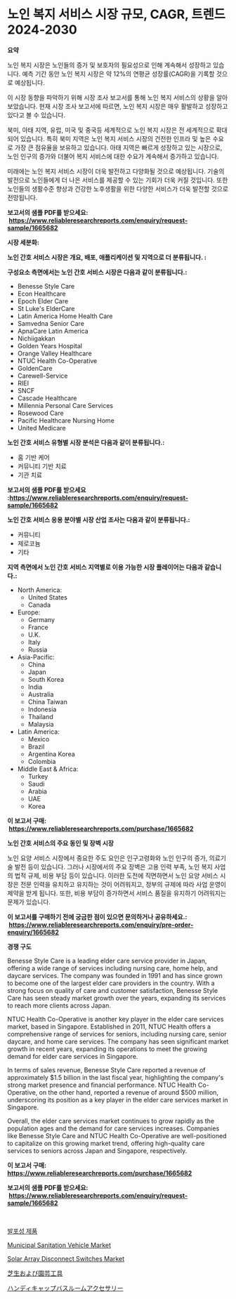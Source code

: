 <p><h1>노인 복지 서비스 시장 규모, CAGR, 트렌드 2024-2030</h1></p><p><strong>요약</strong></p>
<p><p>노인 복지 시장은 노인들의 증가 및 보호자의 필요성으로 인해 계속해서 성장하고 있습니다. 예측 기간 동안 노인 복지 시장은 약 12%의 연평균 성장률(CAGR)을 기록할 것으로 예상됩니다.</p><p>이 시장 동향을 파악하기 위해 시장 조사 보고서를 통해 노인 복지 서비스의 상황을 알아보았습니다. 현재 시장 조사 보고서에 따르면, 노인 복지 시장은 매우 활발하고 성장하고 있다고 볼 수 있습니다.</p><p>북미, 아태 지역, 유럽, 미국 및 중국등 세계적으로 노인 복지 시장은 전 세계적으로 확대되어 있습니다. 특히 북미 지역은 노인 복지 서비스 시장의 건전한 인프라 및 높은 수요로 가장 큰 점유율을 보유하고 있습니다. 아태 지역은 빠르게 성장하고 있는 시장으로, 노인 인구의 증가와 더불어 복지 서비스에 대한 수요가 계속해서 증가하고 있습니다.</p><p>미래에는 노인 복지 서비스 시장이 더욱 발전하고 다양화될 것으로 예상됩니다. 기술의 발전으로 노인들에게 더 나은 서비스를 제공할 수 있는 기회가 더욱 커질 것입니다. 또한 노인들의 생활수준 향상과 건강한 노후생활을 위한 다양한 서비스가 더욱 발전할 것으로 전망됩니다.</p></p>
<p><strong>보고서의 샘플 PDF를 받으세요: &nbsp;<a href="https://www.reliableresearchreports.com/enquiry/request-sample/1665682">https://www.reliableresearchreports.com/enquiry/request-sample/1665682</a></strong></p>
<p><strong>시장 세분화:</strong></p>
<p><strong> 노인 간호 서비스 시장은 개요, 배포, 애플리케이션 및 지역으로 더 분류됩니다. :</strong></p>
<p><strong>구성요소 측면에서는 노인 간호 서비스 시장은 다음과 같이 분류됩니다.:</strong></p>
<p><ul><li>Benesse Style Care</li><li>Econ Healthcare</li><li>Epoch Elder Care</li><li>St Luke's ElderCare</li><li>Latin America Home Health Care</li><li>Samvedna Senior Care</li><li>ApnaCare Latin America</li><li>Nichiigakkan</li><li>Golden Years Hospital</li><li>Orange Valley Healthcare</li><li>NTUC Health Co-Operative</li><li>GoldenCare</li><li>Carewell-Service</li><li>RIEI</li><li>SNCF</li><li>Cascade Healthcare</li><li>Millennia Personal Care Services</li><li>Rosewood Care</li><li>Pacific Healthcare Nursing Home</li><li>United Medicare</li></ul></p>
<p><strong> 노인 간호 서비스 유형별 시장 분석은 다음과 같이 분류됩니다.:</strong></p>
<p><ul><li>홈 기반 케어</li><li>커뮤니티 기반 치료</li><li>기관 치료</li></ul></p>
<p><strong>보고서의 샘플 PDF를 받으세요 :<a href="https://www.reliableresearchreports.com/enquiry/request-sample/1665682">https://www.reliableresearchreports.com/enquiry/request-sample/1665682</a></strong></p>
<p><strong> 노인 간호 서비스 응용 분야별 시장 산업 조사는 다음과 같이 분류됩니다.:</strong></p>
<p><ul><li>커뮤니티</li><li>제로코늄</li><li>기타</li></ul></p>
<p><strong>지역 측면에서 노인 간호 서비스 지역별로 이용 가능한 시장 플레이어는 다음과 같습니다.:</strong></p>
<p><ul>
    <li>
        North America:
        <ul>
            <li>United States</li>
            <li>Canada</li>
        </ul>
    </li>
    <li>
        Europe:
        <ul>
            <li>Germany</li>
            <li>France</li>
            <li>U.K.</li>
            <li>Italy</li>
            <li>Russia</li>
        </ul>
    </li>
    <li>
        Asia-Pacific:
        <ul>
            <li>China</li>
            <li>Japan</li>
            <li>South Korea</li>
            <li>India</li>
            <li>Australia</li>
            <li>China Taiwan</li>
            <li>Indonesia</li>
            <li>Thailand</li>
            <li>Malaysia</li>
        </ul>
    </li>
    <li>
        Latin America:
        <ul>
            <li>Mexico</li>
            <li>Brazil</li>
            <li>Argentina Korea</li>
            <li>Colombia</li>
        </ul>
    </li>
    <li>
        Middle East & Africa:
        <ul>
            <li>Turkey</li>
            <li>Saudi</li>
            <li>Arabia</li>
            <li>UAE</li>
            <li>Korea</li>
        </ul>
    </li>
    </ul></p>
<p><strong>이 보고서 구매: &nbsp;<a href="https://www.reliableresearchreports.com/purchase/1665682">https://www.reliableresearchreports.com/purchase/1665682</a></strong></p>
<p><strong>노인 간호 서비스의 주요 동인 및 장벽 시장</strong></p>
<p><p>노인 요양 서비스 시장에서 중요한 주도 요인은 인구고령화와 노인 인구의 증가, 의료기술 발전 등이 있습니다. 그러나 시장에서의 주요 장벽은 고용 인력 부족, 노인 복지 사업의 법적 규제, 비용 부담 등이 있습니다. 이러한 도전에 직면하면서 노인 요양 서비스 시장은 전문 인력을 유치하고 유지하는 것이 어려워지고, 정부의 규제에 따라 사업 운영이 제약을 받게 됩니다. 또한, 비용 부담이 증가하면서 서비스 품질을 유지하기 어려워지는 문제가 있습니다.</p></p>
<p><strong>이 보고서를 구매하기 전에 궁금한 점이 있으면 문의하거나 공유하세요.: &nbsp;<a href="https://www.reliableresearchreports.com/enquiry/pre-order-enquiry/1665682">https://www.reliableresearchreports.com/enquiry/pre-order-enquiry/1665682</a></strong></p>
<p><strong>경쟁 구도</strong></p>
<p><p>Benesse Style Care is a leading elder care service provider in Japan, offering a wide range of services including nursing care, home help, and daycare services. The company was founded in 1991 and has since grown to become one of the largest elder care providers in the country. With a strong focus on quality of care and customer satisfaction, Benesse Style Care has seen steady market growth over the years, expanding its services to reach more clients across Japan.</p><p>NTUC Health Co-Operative is another key player in the elder care services market, based in Singapore. Established in 2011, NTUC Health offers a comprehensive range of services for seniors, including nursing care, senior daycare, and home care services. The company has seen significant market growth in recent years, expanding its operations to meet the growing demand for elder care services in Singapore.</p><p>In terms of sales revenue, Benesse Style Care reported a revenue of approximately $1.5 billion in the last fiscal year, highlighting the company's strong market presence and financial performance. NTUC Health Co-Operative, on the other hand, reported a revenue of around $500 million, underscoring its position as a key player in the elder care services market in Singapore.</p><p>Overall, the elder care services market continues to grow rapidly as the population ages and the demand for care services increases. Companies like Benesse Style Care and NTUC Health Co-Operative are well-positioned to capitalize on this growing market trend, offering high-quality care services to seniors across Japan and Singapore, respectively.</p></p>
<p><strong>이 보고서 구매: &nbsp; <a href="https://www.reliableresearchreports.com/purchase/1665682">https://www.reliableresearchreports.com/purchase/1665682</a></strong></p>
<p><strong>보고서의 샘플 PDF를 받으세요: &nbsp;<a href="https://www.reliableresearchreports.com/enquiry/request-sample/1665682">https://www.reliableresearchreports.com/enquiry/request-sample/1665682</a></strong><strong></strong></p>
<p>&nbsp;</p>
<p><p><a href="https://github.com/vs10l4sfg5c/Market-Research-Report-List-1/blob/main/175484214878.md">발포성 제품</a></p><p><a href="https://issuu.com/reportprime-2/docs/municipal-sanitation-vehicle-market-size-2030.pptx">Municipal Sanitation Vehicle Market</a></p><p><a href="https://github.com/Krish2023na/Market-Research-Report-List-3/blob/main/solar-array-disconnect-switches-market.md">Solar Array Disconnect Switches Market</a></p><p><a href="https://github.com/LeanneBruen2023/Market-Research-Report-List-1/blob/main/614448216081.md">芝生および園芸工具</a></p><p><a href="https://github.com/cnnriuez22368/Market-Research-Report-List-1/blob/main/433737716080.md">ハンディキャップバスルームアクセサリー</a></p></p>